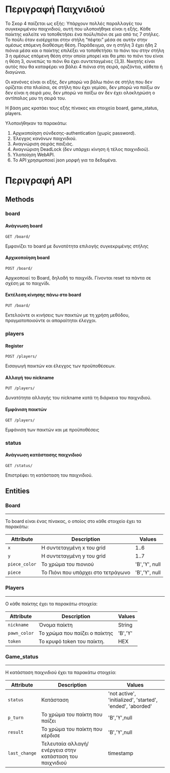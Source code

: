 # Περιγραφή Παιχνιδιού

Το Σκορ 4 παίζεται ως εξής: Υπάρχουν πολλές παραλλαγές του συγκεκριμένου παιχνιδιού, αυτή που υλοποιήθηκε είναι η εξής. Κάθε παίκτης καλείτε να τοποθετήσει ένα πούλι/πιόνι σε μια από τις 7 στήλες. Το πούλι όταν εισέρχεται στην στήλη “πέφτει” μέσα σε αυτήν στην αμέσως επόμενη διαθέσιμη θέση. Παράδειγμα, αν η στήλη 3 έχει ήδη 2 πιόνια μέσα και ο παίκτης επιλέξει να τοποθετήσει το πιόνι του στην στήλη 3 η αμέσως επόμενη θέση στην οποία μπορεί και θα μπει το πιόνι του είναι η θέση 3, συνεπώς το πιόνι θα έχει συντεταγμένες (3,3). Νικητής είναι αυτός που θα καταφέρει να βάλει 4 πιόνια στη σειρά, οριζόντια, κάθετα ή διαγώνια. 

Οι κανόνες είναι οι εξής, δεν μπορώ να βάλω πιόνι σε στήλη που δεν ορίζεται στα πλαίσια, σε στήλη που έχει γεμίσει, δεν μπορώ να παίξω αν δεν είναι η σειρά μου, δεν μπορώ να παίξω αν δεν έχει ολοκληρώση ο αντίπαλος μου τη σειρά του.

Η βάση μας κρατάει τους εξής πίνακες και στοιχεία board, game_status, players.

Υλοποιήθηκαν τα παρακάτω:
1. Αρχικοποίηση σύνδεσης-authentication (χωρίς password).
2. Έλεγχος κανόνων παιχνιδιού.
3. Αναγνώριση σειράς παιξιάς.
4. Αναγνώριση DeadLock (δεν υπάρχει κίνηση ή τέλος παιχνιδιού).
5. Υλοποίηση WebAPI.
6. Το APΙ χρησιμοποιεί json μορφή για τα δεδομένα.

# Περιγραφή API

## Methods


### board
#### Ανάγνωση board

```
GET /board/
```

Εμφανίζει το board με δυνατότητα επιλογής συγκεκριμένης στήλης

#### Αρχικοποίηση board
```
POST /board/
```

Αρχικοποιεί το Board, δηλαδή το παιχνίδι. Γίνονται reset τα πάντα σε σχέση με το παιχνίδι.


#### Εκτέλεση κίνησης πάνω στο board
```
PUT /board/
```

Εκτελούντε οι κινήσεις των παικτών με τη χρήση μεθόδου, πραγματοποιούντε οι απαραίτητοι έλεγχοι.

### players
#### Register  

```
POST /players/
```

Εισαγωγή παικτών και έλεγχος των προϋποθέσεων.

#### Αλλαγή του nickname

```
PUT /players/
```
Δυνατότητα αλλαγής του nickname κατά τη διάρκεια του παιχνιδιού.

#### Εμφάνιση παικτών

```
GET /players/
```
Εμφάνιση των παικτών και με προϋποθέσεις


### status
#### Ανάγνωση κατάστασης παιχνιδιού
```
GET /status/
```

Επιστρέφει τη κατάσταση του παιχνιδιού.



## Entities


### Board
---------

Το board είναι ένας πίνακας, ο οποίος στο κάθε στοιχείο έχει τα παρακάτω:


| Attribute                | Description                                  | Values                              |
| ------------------------ | -------------------------------------------- | ----------------------------------- |
| `x`                      | H συντεταγμένη x του grid                    | 1..6                                |
| `y`                      | H συντεταγμένη y του grid                    | 1..7                                |
| `piece_color`            | To χρώμα του πιονιού                         | 'B','Y', null                       |
| `piece`                  | To Πιόνι που υπάρχει στο τετράγωνο           | 'B','Y', null                       |



### Players
---------

O κάθε παίκτης έχει τα παρακάτω στοιχεία:


| Attribute                | Description                                  | Values                              |
| ------------------------ | -------------------------------------------- | ----------------------------------- |
| `nickname`               | Όνομα παίκτη                                 | String                              |
| `pawn_color`             | To χρώμα που παίζει ο παίκτης                | 'B','Y'                             |
| `token  `                | To κρυφό token του παίκτη.                   | HEX |


### Game_status
---------

H κατάσταση παιχνιδιού έχει τα παρακάτω στοιχεία:


| Attribute                | Description                                  | Values                              |
| ------------------------ | -------------------------------------------- | ----------------------------------- |
| `status`                 | Κατάσταση                                    | 'not active', 'initialized', 'started', 'ended', 'aborded'     |
| `p_turn`                 | To χρώμα του παίκτη που παίζει               | 'B','Y',null                        |
| `result`                 | To χρώμα του παίκτη που κέρδισε              | 'B','Y',null                        |
| `last_change`            | Τελευταία αλλαγή/ενέργεια στην κατάσταση του παιχνιδιού         | timestamp |
